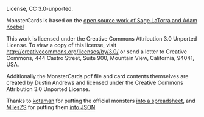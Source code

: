 License, CC 3.0-unported.

MonsterCards is based on the [open source work of Sage LaTorra and Adam Koebel](http://www.dungeon-world.com/)

This work is licensed under the Creative Commons Attribution 3.0 Unported License. To view a copy of this license, visit http://creativecommons.org/licenses/by/3.0/ or send a letter to Creative Commons, 444 Castro Street, Suite 900, Mountain View, California, 94041, USA. 

Additionally the MonsterCards.pdf file and card contents themselves are created by Dustin Andrews and licensed under the Creative Commons Attribution 3.0 Unported License.

Thanks to [kotaman](https://www.reddit.com/u/kotaman) for putting the official monsters [into a spreadsheet](https://docs.google.com/spreadsheets/d/10EOTtXe8x7ZCxq6WVlLSeAFeZ4FGjt3i-rn2e6U4zpY/edit?usp=sharing), and [MilesZS](https://www.reddit.com/user/MilesZS) for putting them [into JSON](https://github.com/mileszs/dungeon-world-data)
